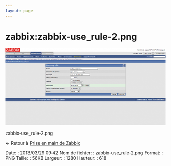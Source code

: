 ```yaml
---
layout: page
---
```


zabbix:zabbix-use\_rule-2.png
=============================

[![zabbix-use\_rule-2.png](../../assets/media/zabbix/zabbix-use_rule-2.png@cache=&w=900&h=434 "zabbix-use_rule-2.png")](../../assets/media/zabbix/zabbix-use_rule-2.png@cache= "Afficher le fichier original")

zabbix-use\_rule-2.png

← Retour à [Prise en main de
Zabbix](../../zabbix/zabbix-use.html "zabbix:zabbix-use")

Date:
:   2013/03/29 09:42
Nom de fichier:
:   zabbix-use\_rule-2.png
Format:
:   PNG
Taille:
:   56KB
Largeur:
:   1280
Hauteur:
:   618

